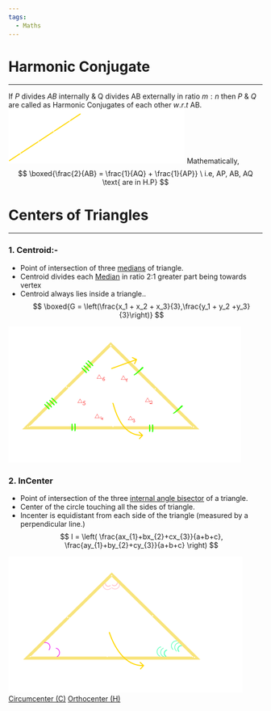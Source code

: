 ```yaml
---
tags:
  - Maths
---
```

# Harmonic Conjugate 
---


If $P$ divides $AB$ internally & Q divides AB externally in ratio $m:n$ then $P$ & $Q$ are called as Harmonic Conjugates of each other $w.r.t$ AB.
![fill](../../../conju.svg)
Mathematically,
$$
\boxed{\frac{2}{AB} = \frac{1}{AQ} + \frac{1}{AP}} \ i.e, AP, AB, AQ \text{ 
are in H.P}
$$
# Centers of Triangles
---
### 1. Centroid:-
- Point of intersection of three [medians](../Straight%20Line/Median.md) of triangle.
-  Centroid divides each [Median](Median.md) in ratio 2:1 greater part being towards vertex
-  Centroid always lies inside a triangle..
  $$
  \boxed{G = \left(\frac{x_1 + x_2 + x_3}{3},\frac{y_1 + y_2 +y_3}{3}\right)}
  $$
  
  
  ![md | center](../../../Centroid.svg)
  
 
### 2. InCenter
- Point of intersection of the three [internal angle bisector](Internal%20Angle%20Bisector%20Theorem.md)  of a triangle.
- Center of the circle touching all the sides of triangle.
- Incenter is equidistant from each side of the triangle (measured by a perpendicular line.)
$$
I = \left( \frac{ax_{1}+bx_{2}+cx_{3}}{a+b+c}, \frac{ay_{1}+by_{2}+cy_{3}}{a+b+c} \right)
$$


![md| center](../../../baraber.svg)
[Circumcenter (C)](Circumcenter%20(C).md) 
[Orthocenter (H)](Orthocenter%20(H).md) 
